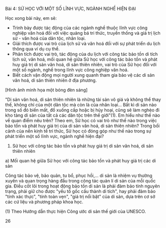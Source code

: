 Bài 4: SỬ HỌC VỚI MỘT SỐ LĨNH VỰC, NGÀNH NGHỀ HIỆN ĐẠI

Học xong bài này, em sẽ:
- Trình bày được tác động của các ngành nghề thuộc lĩnh vực công nghiệp văn hoá đối với việc quảng bá tri thức, truyền thống và giá trị lịch sử - văn hoá của dân tộc, nhân loại.
- Giải thích được vai trò của lịch sử và văn hoá đối với sự phát triển du lịch thông qua ví dụ cụ thể.
- Phân tích được vai trò, tác động của du lịch với công tác bảo tồn di tích lịch sử, văn hoá, mối quan hệ giữa Sử học với công tác bảo tồn và phát huy giá trị di sản văn hoá, di sản thiên nhiên, vai trò của Sử học đối với một số ngành, nghề trong lĩnh vực công nghiệp văn hoá.
- Biết cách vận động mọi người xung quanh tham gia bảo vệ các di sản văn hoá, di sản thiên nhiên ở địa phương.

[Hình ảnh minh họa một bóng đèn sáng]

"Di sản văn hoá, di sản thiên nhiên là những tài sản vô giá và không thể thay thế, không chỉ của một dân tộc mà còn là của nhân loại... Bất kì di sản nào trong số đó biến mất, đổ xuống cấp hoặc bị hủy hoại, cũng sẽ làm nghèo đi kho tàng di sản của tất cả các dân tộc trên thế giới"(1). Em hiểu như thế nào về quan điểm nêu trên? Theo em, Sử học có vai trò như thế nào trong việc bảo tồn và phát huy giá trị của di sản văn hoá, di sản thiên nhiên? Trong bối cảnh của nền kinh tế tri thức, Sử học có đóng góp như thế nào trong sự phát triển một số lĩnh vực, ngành nghề hiện đại?

1. Sử học với công tác bảo tồn và phát huy giá trị di sản văn hoá, di sản thiên nhiên

a) Mối quan hệ giữa Sử học với công tác bảo tồn và phát huy giá trị các di sản

Công tác bảo vệ, bảo quản, tu bổ, phục hồi,... di sản là nhiệm vụ thường xuyên và quan trọng hàng đầu trong công tác quản lí di sản của mỗi quốc gia. Điều cốt lõi trong hoạt động bảo tồn di sản là phải đảm bảo tính nguyên trạng, phải giữ cho được "yếu tố gốc cấu thành di tích", hay phải đảm bảo "tính xác thực", "tính toàn vẹn", "giá trị nổi bật" của di sản, dựa trên cơ sở các cứ liệu và phương pháp khoa học.

(1) Theo Hướng dẫn thực hiện Công ước di sản thế giới của UNESCO.

26